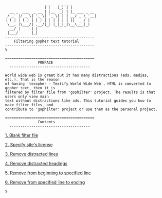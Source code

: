 ```
                   _     _ _ _            
                  | |   (_) | |           
  __ _  ___  _ __ | |__  _| | |_ ___ _ __ 
 / _` |/ _ \| '_ \| '_ \| | | __/ _ \ '__|
| (_| | (_) | |_) | | | | | | ||  __/ |   
 \__, |\___/| .__/|_| |_|_|_|\__\___|_|   
  __/ |     | |                           
 |___/      |_|                           
-----------------------------------------
    Filtering gopher text tutorial
-----------------------------------------
%
```

```
=========================================
               PREFACE
  -------------------------------------

World wide web is great but it has many distractions (ads, medias, etc.). That is the reason 
of having 'texopher - Textify World Wide Web'. HTML is converted to gopher text, then it is 
filtered by filter file from 'gophilter' project. The results is that users only view main 
text without distractions like ads. This tutorial guides you how to make filter files, and 
contribute to 'gophilter' project or use them as the personal project.

=========================================
               Contents
  -------------------------------------

```

[1. Blank filter file](001-blank-filter/README.md)

[2. Specify site's license](002-license/README.md)

[3. Remove distracted lines](003-cut-line/README.md)

[4. Remove distracted headings](004-cut-heading/README.md)

[5. Remove from beginning to specified line](005-cut-first-block/README.md)

[6. Remove from specified line to ending](006-cut-last-block/README.md)

```
$
```
